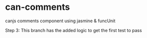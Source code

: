 can-comments
============

canjs comments component using jasmine &amp; funcUnit

Step 3: This branch has the added logic to get the first test to pass

